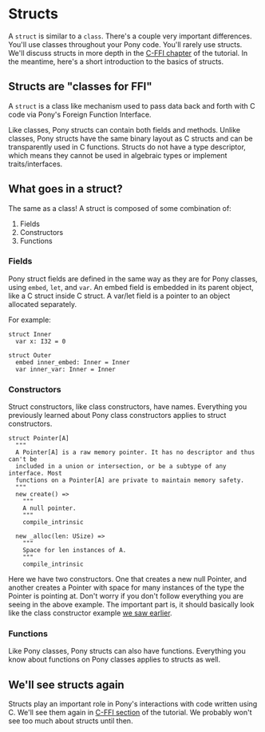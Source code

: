 # Structs

A `struct` is similar to a `class`. There's a couple very important differences. You'll use classes throughout your Pony code. You'll rarely use structs. We'll discuss structs in more depth in the [C-FFI chapter](/c-ffi/index.md) of the tutorial. In the meantime, here's a short introduction to the basics of structs.

## Structs are "classes for FFI"

A `struct` is a class like mechanism used to pass data back and forth with C code via Pony's Foreign Function Interface.

Like classes, Pony structs can contain both fields and methods. Unlike classes, Pony structs have the same binary layout as C structs and can be transparently used in C functions.  Structs do not have a type descriptor, which means they cannot be used in algebraic types or implement traits/interfaces.

## What goes in a struct?

The same as a class! A struct is composed of some combination of:

1. Fields
2. Constructors
3. Functions

### Fields

Pony struct fields are defined in the same way as they are for Pony classes, using `embed`, `let`, and `var`.  An embed field is embedded in its parent object, like a C struct inside C struct. A var/let field is a pointer to an object allocated separately.

For example:

```pony
struct Inner
  var x: I32 = 0

struct Outer
  embed inner_embed: Inner = Inner
  var inner_var: Inner = Inner

```

### Constructors

Struct constructors, like class constructors, have names. Everything you previously learned about Pony class constructors applies to struct constructors.

```pony
struct Pointer[A]
  """
  A Pointer[A] is a raw memory pointer. It has no descriptor and thus can't be
  included in a union or intersection, or be a subtype of any interface. Most
  functions on a Pointer[A] are private to maintain memory safety.
  """
  new create() =>
    """
    A null pointer.
    """
    compile_intrinsic

  new _alloc(len: USize) =>
    """
    Space for len instances of A.
    """
    compile_intrinsic
```

Here we have two constructors. One that creates a new null Pointer, and another creates a Pointer with space for many instances of the type the Pointer is pointing at. Don't worry if you don't follow everything you are seeing in the above example. The important part is, it should basically look like the class constructor example [we saw earlier](/types/classes.md#what-goes-in-a-class).

### Functions

Like Pony classes, Pony structs can also have functions. Everything you know about functions on Pony classes applies to structs as well.

## We'll see structs again

Structs play an important role in Pony's interactions with code written using C. We'll see them again in [C-FFI section](/c-ffi/index.md) of the tutorial. We probably won't see too much about structs until then.
